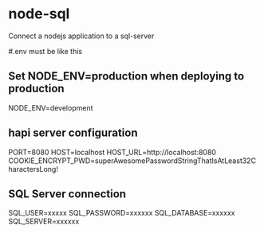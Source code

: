 # node-sql
Connect a nodejs application to a sql-server

#.env must be like this 

## Set NODE_ENV=production when deploying to production
NODE_ENV=development

## hapi server configuration
PORT=8080
HOST=localhost
HOST_URL=http://localhost:8080
COOKIE_ENCRYPT_PWD=superAwesomePasswordStringThatIsAtLeast32CharactersLong!

## SQL Server connection
SQL_USER=xxxxx
SQL_PASSWORD=xxxxxx
SQL_DATABASE=xxxxxx
SQL_SERVER=xxxxxx